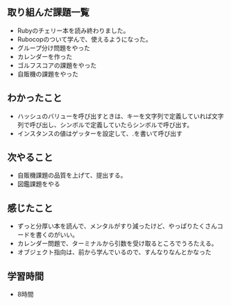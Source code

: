 ## 取り組んだ課題一覧
- Rubyのチェリー本を読み終わりました。
- Rubocopのついて学んで、使えるようになった。
- グループ分け問題をやった
- カレンダーを作った
- ゴルフスコアの課題をやった
- 自販機の課題をやった

## わかったこと
- ハッシュのバリューを呼び出すときは、キーを文字列で定義していれば文字列で呼び出し、シンボルで定義していたらシンボルで呼び出す。
- インスタンスの値はゲッターを設定して、.を書いて呼び出す

## 次やること
- 自販機課題の品質を上げて、提出する。
- 図鑑課題をやる

## 感じたこと
- ずっと分厚い本を読んで、メンタルがすり減ったけど、やっぱりたくさんコードを書くのがいい。
- カレンダー問題で、ターミナルから引数を受け取るところでうろたえる。
- オブジェクト指向は、前から学んでいるので、すんなりなんとかなった

## 学習時間
- 8時間
